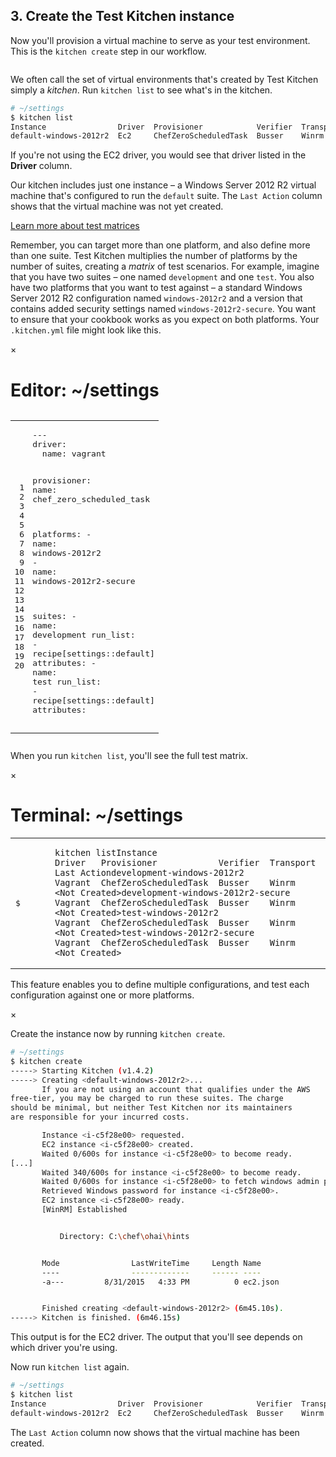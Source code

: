 ## 3. Create the Test Kitchen instance

Now you'll provision a virtual machine to serve as your test environment. This is the `kitchen create` step in our workflow.

<img src="/assets/images/misc/local_dev_workflow1.png" style="box-shadow: none;" alt=""/>

We often call the set of virtual environments that's created by Test Kitchen simply a _kitchen_. Run `kitchen list` to see what's in the kitchen.

```bash
# ~/settings
$ kitchen list
Instance                Driver  Provisioner            Verifier  Transport  Last Action
default-windows-2012r2  Ec2     ChefZeroScheduledTask  Busser    Winrm      <Not Created>
```

If you're not using the EC2 driver, you would see that driver listed in the **Driver** column.

Our kitchen includes just one instance &ndash; a Windows Server 2012 R2 virtual machine that's configured to run the `default` suite. The `Last Action` column shows that the virtual machine was not yet created.

<a class="help-button radius" href="#" data-reveal-id="test-matrix-modal">Learn more about test matrices</a>

<div id="test-matrix-modal" class="reveal-modal" data-reveal aria-labelledby="modalTitle" aria-hidden="true" role="dialog">
<p>Remember, you can target more than one platform, and also define more than one suite. Test Kitchen multiplies the number of platforms by the number of suites, creating a <em>matrix</em> of test scenarios. For example, imagine that you have two suites &ndash; one named <code>development</code> and one <code>test</code>. You also have two platforms that you want to test against &ndash; a standard Windows Server 2012 R2 configuration named <code>windows-2012r2</code> and a version that contains added security settings named <code>windows-2012r2-secure</code>. You want to ensure that your cookbook works as you expect on both platforms. Your <code class="file-path">.kitchen.yml</code> file might look like this.</p>
<div class="window " ng-non-bindable="">
              <nav class="control-window">
                <div class="close">×</div>
                <div class="minimize"></div>
                <div class="deactivate"></div>
              </nav>
              <h1 class="titleInside">Editor: ~/settings</h1>
              <div class="container"><div class="editor"><div class="highlight ruby"><pre class="code_wrapper"><table style="border-spacing: 0"><tbody><tr><td class="gutter gl" style="text-align: right"><pre class="lineno">1
2
3
4
5
6
7
8
9
10
11
12
13
14
15
16
17
18
19
20</pre></td><td class="code"><pre><span class="o">---</span>
<span class="ss">driver:
  </span><span class="nb">name</span><span class="p">:</span> <span class="n">vagrant</span>

<span class="ss">provisioner:
  </span><span class="nb">name</span><span class="p">:</span> <span class="n">chef_zero_scheduled_task</span>

<span class="ss">platforms:
  </span><span class="o">-</span> <span class="nb">name</span><span class="p">:</span> <span class="n">windows</span><span class="o">-</span><span class="mi">2012</span><span class="n">r2</span>
  <span class="o">-</span> <span class="nb">name</span><span class="p">:</span> <span class="n">windows</span><span class="o">-</span><span class="mi">2012</span><span class="n">r2</span><span class="o">-</span><span class="n">secure</span>

<span class="ss">suites:
  </span><span class="o">-</span> <span class="nb">name</span><span class="p">:</span> <span class="n">development</span>
    <span class="ss">run_list:
      </span><span class="o">-</span> <span class="n">recipe</span><span class="o">[</span><span class="n">settings</span><span class="o">::</span><span class="n">default</span><span class="o">]</span>
    <span class="ss">attributes:
  </span><span class="o">-</span> <span class="nb">name</span><span class="p">:</span> <span class="nb">test</span>
    <span class="ss">run_list:
      </span><span class="o">-</span> <span class="n">recipe</span><span class="o">[</span><span class="n">settings</span><span class="o">::</span><span class="n">default</span><span class="o">]</span>
    <span class="n">attributes</span><span class="p">:</span><span class="w">
</span></pre></td></tr></tbody></table></pre></div></div></div></div>
<p>When you run <code>kitchen list</code>, you&#39;ll see the full test matrix.</p>
<div class="window ">
            <nav class="control-window">
              <div class="close">×</div>
              <div class="minimize"></div>
              <div class="deactivate"></div>
            </nav>
            <h1 class="titleInside">Terminal: ~/settings</h1>
            <div class="container"><div class="terminal"><table><tbody><tr><td class="gutter"><pre class="line-numbers"><span class="line-number">$</span><span class="line-number">&nbsp;</span><span class="line-number">&nbsp;</span><span class="line-number">&nbsp;</span><span class="line-number">&nbsp;</span><span class="line-number">&nbsp;</span></pre></td><td class="code"><pre><code><span class="line command">kitchen list</span><span class="line output">Instance                           Driver   Provisioner            Verifier  Transport  Last Action</span><span class="line output">development-windows-2012r2         Vagrant  ChefZeroScheduledTask  Busser    Winrm      &lt;Not Created&gt;</span><span class="line output">development-windows-2012r2-secure  Vagrant  ChefZeroScheduledTask  Busser    Winrm      &lt;Not Created&gt;</span><span class="line output">test-windows-2012r2                Vagrant  ChefZeroScheduledTask  Busser    Winrm      &lt;Not Created&gt;</span><span class="line output">test-windows-2012r2-secure         Vagrant  ChefZeroScheduledTask  Busser    Winrm      &lt;Not Created&gt;</span></code></pre></td></tr></tbody></table></div></div>
          </div>
<p>This feature enables you to define multiple configurations, and test each configuration against one or more platforms.</p>
  <a class="close-reveal-modal" aria-label="Close">&#215;</a>
</div>

Create the instance now by running `kitchen create`.

```bash
# ~/settings
$ kitchen create
-----> Starting Kitchen (v1.4.2)
-----> Creating <default-windows-2012r2>...
       If you are not using an account that qualifies under the AWS
free-tier, you may be charged to run these suites. The charge
should be minimal, but neither Test Kitchen nor its maintainers
are responsible for your incurred costs.

       Instance <i-c5f28e00> requested.
       EC2 instance <i-c5f28e00> created.
       Waited 0/600s for instance <i-c5f28e00> to become ready.
[...]
       Waited 340/600s for instance <i-c5f28e00> to become ready.
       Waited 0/600s for instance <i-c5f28e00> to fetch windows admin password.
       Retrieved Windows password for instance <i-c5f28e00>.
       EC2 instance <i-c5f28e00> ready.
       [WinRM] Established


           Directory: C:\chef\ohai\hints


       Mode                LastWriteTime     Length Name
       ----                -------------     ------ ----
       -a---         8/31/2015   4:33 PM          0 ec2.json


       Finished creating <default-windows-2012r2> (6m45.10s).
-----> Kitchen is finished. (6m46.15s)
```

This output is for the EC2 driver. The output that you'll see depends on which driver you're using.

Now run `kitchen list` again.

```bash
# ~/settings
$ kitchen list
Instance                Driver  Provisioner            Verifier  Transport  Last Action
default-windows-2012r2  Ec2     ChefZeroScheduledTask  Busser    Winrm      Created
```

The `Last Action` column now shows that the virtual machine has been created.
